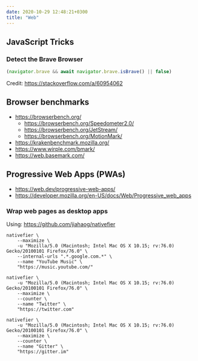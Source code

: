 ```yaml
---
date: 2020-10-29 12:48:21+0300
title: "Web"
---
```


## JavaScript Tricks

### Detect the Brave Browser

```js
(navigator.brave && await navigator.brave.isBrave() || false)
```

Credit: <https://stackoverflow.com/a/60954062>

## Browser benchmarks

- <https://browserbench.org/>
  - <https://browserbench.org/Speedometer2.0/>
  - <https://browserbench.org/JetStream/>
  - <https://browserbench.org/MotionMark/>
- <https://krakenbenchmark.mozilla.org/>
- <https://www.wirple.com/bmark/>
- <https://web.basemark.com/>

## Progressive Web Apps (PWAs)

- <https://web.dev/progressive-web-apps/>
- <https://developer.mozilla.org/en-US/docs/Web/Progressive_web_apps>

### Wrap web pages as desktop apps

Using: <https://github.com/jiahaog/nativefier>

```
nativefier \
    --maximize \
    -u "Mozilla/5.0 (Macintosh; Intel Mac OS X 10.15; rv:76.0) Gecko/20100101 Firefox/76.0" \
    --internal-urls ".*.google.com.*" \
    --name "YouTube Music" \
    "https://music.youtube.com/"
```

```
nativefier \
    -u "Mozilla/5.0 (Macintosh; Intel Mac OS X 10.15; rv:76.0) Gecko/20100101 Firefox/76.0" \
    --maximize \
    --counter \
    --name "Twitter" \
    "https://twitter.com"
```

```
nativefier \
    -u "Mozilla/5.0 (Macintosh; Intel Mac OS X 10.15; rv:76.0) Gecko/20100101 Firefox/76.0" \
    --maximize \
    --counter \
    --name "Gitter" \
    "https://gitter.im"
```
